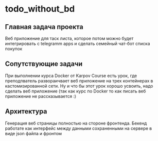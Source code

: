 # todo_without_bd

## Главная задача проекта
Веб приложение для таск листа, которое потом можно будет интегрировать с telegramm apps и сделать семейный чат-бот списка покупок

## Сопутствующие задачи
При выполнении курса Docker от Karpov Course есть урок, где преподпватель развораичвает веб приложение на трех контейнерах в кастомизированной сети. Ну и что бы этот урок хорошо усвоить, надо сделать веб приложение (так как курс по Docker  то как писать веб приложение не рассказывается :)

## Архитектура
Генерация веб страницы полностью на стороне фронтенда.
Бекенд работате как интерфейс между данными сохраненными на сервере в виде json файла и фронтом
